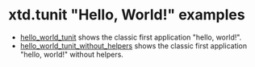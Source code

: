 # xtd.tunit "Hello, World!" examples

* [hello_world_tunit](hello_world_tunit/README.md) shows the classic first application "hello, world!".
* [hello_world_tunit_without_helpers](hello_world_tunit_without_helpers/README.md) shows the classic first application "hello, world!" without helpers.
